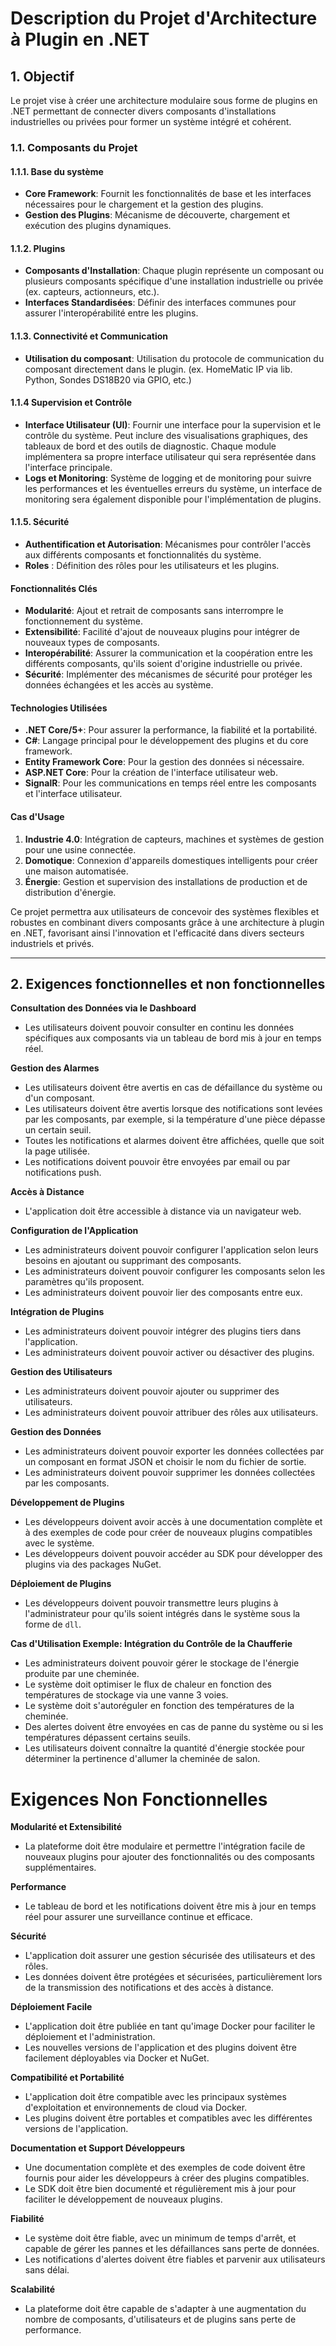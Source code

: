 # Description du Projet d'Architecture à Plugin en .NET

## 1. Objectif
Le projet vise à créer une architecture modulaire sous forme de plugins en .NET permettant de connecter divers composants d'installations industrielles ou privées pour former un système intégré et cohérent.

### 1.1. Composants du Projet

#### 1.1.1. Base du système
- **Core Framework**: Fournit les fonctionnalités de base et les interfaces nécessaires pour le chargement et la gestion des plugins.
- **Gestion des Plugins**: Mécanisme de découverte, chargement et exécution des plugins dynamiques.

#### 1.1.2. Plugins
- **Composants d'Installation**: Chaque plugin représente un composant ou plusieurs composants spécifique d'une installation industrielle ou privée (ex. capteurs, actionneurs, etc.).
- **Interfaces Standardisées**: Définir des interfaces communes pour assurer l'interopérabilité entre les plugins.

#### 1.1.3. Connectivité et Communication
- **Utilisation du composant**: Utilisation du protocole de communication du composant directement dans le plugin. (ex. HomeMatic IP via lib. Python, Sondes DS18B20 via GPIO, etc.)

#### 1.1.4 Supervision et Contrôle
-   **Interface Utilisateur (UI)**: Fournir une interface pour la supervision et le contrôle du système. Peut inclure des visualisations graphiques, des tableaux de bord et des outils de diagnostic. Chaque module implémentera sa propre interface utilisateur qui sera représentée dans l'interface principale.
-   **Logs et Monitoring**: Système de logging et de monitoring pour suivre les performances et les éventuelles erreurs du système, un interface de monitoring sera également disponible pour l'implémentation de plugins.

#### 1.1.5. Sécurité
- **Authentification et Autorisation**: Mécanismes pour contrôler l'accès aux différents composants et fonctionnalités du système.
- **Roles** : Définition des rôles pour les utilisateurs et les plugins.

#### Fonctionnalités Clés

- **Modularité**: Ajout et retrait de composants sans interrompre le fonctionnement du système.
- **Extensibilité**: Facilité d'ajout de nouveaux plugins pour intégrer de nouveaux types de composants.
- **Interopérabilité**: Assurer la communication et la coopération entre les différents composants, qu'ils soient d'origine industrielle ou privée.
- **Sécurité**: Implémenter des mécanismes de sécurité pour protéger les données échangées et les accès au système.

#### Technologies Utilisées

- **.NET Core/5+**: Pour assurer la performance, la fiabilité et la portabilité.
- **C#**: Langage principal pour le développement des plugins et du core framework.
- **Entity Framework Core**: Pour la gestion des données si nécessaire.
- **ASP.NET Core**: Pour la création de l'interface utilisateur web.
- **SignalR**: Pour les communications en temps réel entre les composants et l'interface utilisateur.

#### Cas d'Usage

1. **Industrie 4.0**: Intégration de capteurs, machines et systèmes de gestion pour une usine connectée.
2. **Domotique**: Connexion d'appareils domestiques intelligents pour créer une maison automatisée.
3. **Énergie**: Gestion et supervision des installations de production et de distribution d'énergie.

Ce projet permettra aux utilisateurs de concevoir des systèmes flexibles et robustes en combinant divers composants grâce à une architecture à plugin en .NET, favorisant ainsi l'innovation et l'efficacité dans divers secteurs industriels et privés.

---

## 2. Exigences fonctionnelles et non fonctionnelles

**Consultation des Données via le Dashboard**
- Les utilisateurs doivent pouvoir consulter en continu les données spécifiques aux composants via un tableau de bord mis à jour en temps réel.

**Gestion des Alarmes**
- Les utilisateurs doivent être avertis en cas de défaillance du système ou d'un composant.
- Les utilisateurs doivent être avertis lorsque des notifications sont levées par les composants, par exemple, si la température d'une pièce dépasse un certain seuil.
- Toutes les notifications et alarmes doivent être affichées, quelle que soit la page utilisée.
- Les notifications doivent pouvoir être envoyées par email ou par notifications push.

**Accès à Distance**
- L'application doit être accessible à distance via un navigateur web.

**Configuration de l'Application**
- Les administrateurs doivent pouvoir configurer l'application selon leurs besoins en ajoutant ou supprimant des composants.
- Les administrateurs doivent pouvoir configurer les composants selon les paramètres qu'ils proposent.
- Les administrateurs doivent pouvoir lier des composants entre eux.

**Intégration de Plugins**
- Les administrateurs doivent pouvoir intégrer des plugins tiers dans l'application.
- Les administrateurs doivent pouvoir activer ou désactiver des plugins.

**Gestion des Utilisateurs**
- Les administrateurs doivent pouvoir ajouter ou supprimer des utilisateurs.
- Les administrateurs doivent pouvoir attribuer des rôles aux utilisateurs.

**Gestion des Données**
- Les administrateurs doivent pouvoir exporter les données collectées par un composant en format JSON et choisir le nom du fichier de sortie.
- Les administrateurs doivent pouvoir supprimer les données collectées par les composants.

**Développement de Plugins**
- Les développeurs doivent avoir accès à une documentation complète et à des exemples de code pour créer de nouveaux plugins compatibles avec le système.
- Les développeurs doivent pouvoir accéder au SDK pour développer des plugins via des packages NuGet.

**Déploiement de Plugins**
- Les développeurs doivent pouvoir transmettre leurs plugins à l'administrateur pour qu'ils soient intégrés dans le système sous la forme de `dll`.

**Cas d'Utilisation Exemple: Intégration du Contrôle de la Chaufferie**
- Les administrateurs doivent pouvoir gérer le stockage de l'énergie produite par une cheminée.
- Le système doit optimiser le flux de chaleur en fonction des températures de stockage via une vanne 3 voies.
- Le système doit s'autoréguler en fonction des températures de la cheminée.
- Des alertes doivent être envoyées en cas de panne du système ou si les températures dépassent certains seuils.
- Les utilisateurs doivent connaître la quantité d'énergie stockée pour déterminer la pertinence d'allumer la cheminée de salon.

# Exigences Non Fonctionnelles

**Modularité et Extensibilité**
- La plateforme doit être modulaire et permettre l'intégration facile de nouveaux plugins pour ajouter des fonctionnalités ou des composants supplémentaires.

**Performance**
- Le tableau de bord et les notifications doivent être mis à jour en temps réel pour assurer une surveillance continue et efficace.

**Sécurité**
- L'application doit assurer une gestion sécurisée des utilisateurs et des rôles.
- Les données doivent être protégées et sécurisées, particulièrement lors de la transmission des notifications et des accès à distance.

**Déploiement Facile**
- L'application doit être publiée en tant qu'image Docker pour faciliter le déploiement et l'administration.
- Les nouvelles versions de l'application et des plugins doivent être facilement déployables via Docker et NuGet.

**Compatibilité et Portabilité**
- L'application doit être compatible avec les principaux systèmes d'exploitation et environnements de cloud via Docker.
- Les plugins doivent être portables et compatibles avec les différentes versions de l'application.

**Documentation et Support Développeurs**
- Une documentation complète et des exemples de code doivent être fournis pour aider les développeurs à créer des plugins compatibles.
- Le SDK doit être bien documenté et régulièrement mis à jour pour faciliter le développement de nouveaux plugins.

**Fiabilité**
- Le système doit être fiable, avec un minimum de temps d'arrêt, et capable de gérer les pannes et les défaillances sans perte de données.
- Les notifications d'alertes doivent être fiables et parvenir aux utilisateurs sans délai.

**Scalabilité**
- La plateforme doit être capable de s'adapter à une augmentation du nombre de composants, d'utilisateurs et de plugins sans perte de performance.
